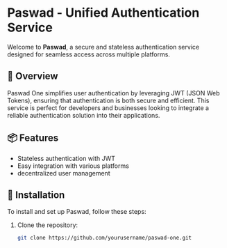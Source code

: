 # Paswad - Unified Authentication Service

Welcome to **Paswad**, a secure and stateless authentication service designed for seamless access across multiple platforms.

## 🚀 Overview

Paswad One simplifies user authentication by leveraging JWT (JSON Web Tokens), ensuring that authentication is both secure and efficient. This service is perfect for developers and businesses looking to integrate a reliable authentication solution into their applications.

## 📦 Features

- Stateless authentication with JWT
- Easy integration with various platforms
- decentralized user management

## 🔧 Installation

To install and set up Paswad, follow these steps:

1. Clone the repository:
   ```bash
   git clone https://github.com/yourusername/paswad-one.git
